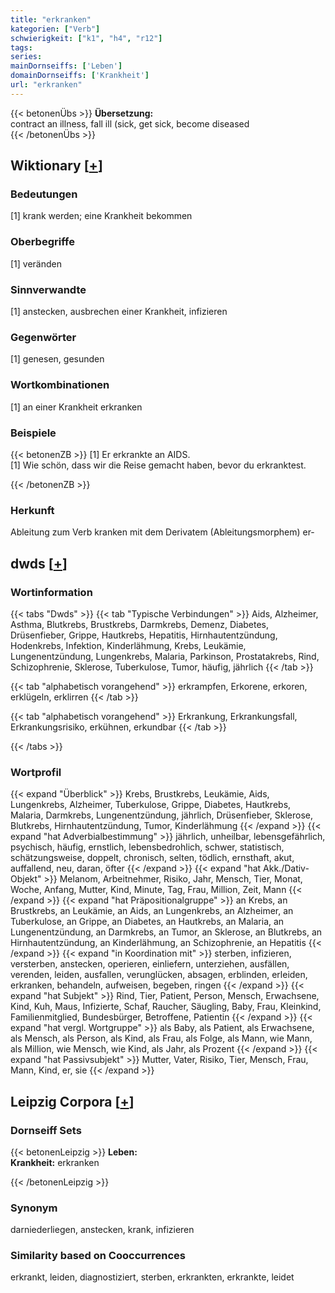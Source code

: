 ```yaml
---
title: "erkranken"
kategorien: ["Verb"]
schwierigkeit: ["k1", "h4", "r12"]
tags:
series:
mainDornseiffs: ['Leben']
domainDornseiffs: ['Krankheit']
url: "erkranken"
---
```


{{< betonenÜbs >}}
**Übersetzung:**  
contract an illness, fall  ill (sick, get  sick, become diseased  
{{< /betonenÜbs >}}

## Wiktionary [[+](https://de.wiktionary.org/wiki/erkranken)]

### Bedeutungen
[1] krank werden; eine Krankheit bekommen  

### Oberbegriffe
[1] veränden  

### Sinnverwandte
[1] anstecken, ausbrechen einer Krankheit, infizieren  

### Gegenwörter
[1] genesen, gesunden  

### Wortkombinationen
[1] an einer Krankheit erkranken  

### Beispiele
{{< betonenZB >}}
[1] Er erkrankte an AIDS.  
[1] Wie schön, dass wir die Reise gemacht haben, bevor du erkranktest.  

{{< /betonenZB >}}
### Herkunft
Ableitung zum Verb kranken mit dem Derivatem (Ableitungsmorphem) er-  



## dwds [[+](https://www.dwds.de/wb/erkranken)]

### Wortinformation
{{< tabs "Dwds" >}}
{{< tab "Typische Verbindungen" >}}
Aids, Alzheimer, Asthma, Blutkrebs, Brustkrebs, Darmkrebs, Demenz, Diabetes, Drüsenfieber, Grippe, Hautkrebs, Hepatitis, Hirnhautentzündung, Hodenkrebs, Infektion, Kinderlähmung, Krebs, Leukämie, Lungenentzündung, Lungenkrebs, Malaria, Parkinson, Prostatakrebs, Rind, Schizophrenie, Sklerose, Tuberkulose, Tumor, häufig, jährlich
{{< /tab >}}

{{< tab "alphabetisch vorangehend" >}}
erkrampfen, Erkorene, erkoren, erklügeln, erklirren
{{< /tab >}}

{{< tab "alphabetisch vorangehend" >}}
Erkrankung, Erkrankungsfall, Erkrankungsrisiko, erkühnen, erkundbar
{{< /tab >}}

{{< /tabs >}}

### Wortprofil
{{< expand "Überblick" >}} Krebs, Brustkrebs, Leukämie, Aids, Lungenkrebs, Alzheimer, Tuberkulose, Grippe, Diabetes, Hautkrebs, Malaria, Darmkrebs, Lungenentzündung, jährlich, Drüsenfieber, Sklerose, Blutkrebs, Hirnhautentzündung, Tumor, Kinderlähmung {{< /expand >}}
{{< expand "hat Adverbialbestimmung" >}} jährlich, unheilbar, lebensgefährlich, psychisch, häufig, ernstlich, lebensbedrohlich, schwer, statistisch, schätzungsweise, doppelt, chronisch, selten, tödlich, ernsthaft, akut, auffallend, neu, daran, öfter {{< /expand >}}
{{< expand "hat Akk./Dativ-Objekt" >}} Melanom, Arbeitnehmer, Risiko, Jahr, Mensch, Tier, Monat, Woche, Anfang, Mutter, Kind, Minute, Tag, Frau, Million, Zeit, Mann {{< /expand >}}
{{< expand "hat Präpositionalgruppe" >}} an Krebs, an Brustkrebs, an Leukämie, an Aids, an Lungenkrebs, an Alzheimer, an Tuberkulose, an Grippe, an Diabetes, an Hautkrebs, an Malaria, an Lungenentzündung, an Darmkrebs, an Tumor, an Sklerose, an Blutkrebs, an Hirnhautentzündung, an Kinderlähmung, an Schizophrenie, an Hepatitis {{< /expand >}}
{{< expand "in Koordination mit" >}} sterben, infizieren, versterben, anstecken, operieren, einliefern, unterziehen, ausfällen, verenden, leiden, ausfallen, verunglücken, absagen, erblinden, erleiden, erkranken, behandeln, aufweisen, begeben, ringen {{< /expand >}}
{{< expand "hat Subjekt" >}} Rind, Tier, Patient, Person, Mensch, Erwachsene, Kind, Kuh, Maus, Infizierte, Schaf, Raucher, Säugling, Baby, Frau, Kleinkind, Familienmitglied, Bundesbürger, Betroffene, Patientin {{< /expand >}}
{{< expand "hat vergl. Wortgruppe" >}} als Baby, als Patient, als Erwachsene, als Mensch, als Person, als Kind, als Frau, als Folge, als Mann, wie Mann, als Million, wie Mensch, wie Kind, als Jahr, als Prozent {{< /expand >}}
{{< expand "hat Passivsubjekt" >}} Mutter, Vater, Risiko, Tier, Mensch, Frau, Mann, Kind, er, sie {{< /expand >}}

## Leipzig Corpora [[+](https://corpora.uni-leipzig.de/en/res?word=erkranken&corpusId=deu_newscrawl-public_2018)]

### Dornseiff Sets
{{< betonenLeipzig >}}
**Leben:**  
**Krankheit:** erkranken  

{{< /betonenLeipzig >}}

### Synonym
darniederliegen, anstecken, krank, infizieren


### Similarity based on Cooccurrences
erkrankt, leiden, diagnostiziert, sterben, erkrankten, erkrankte, leidet

